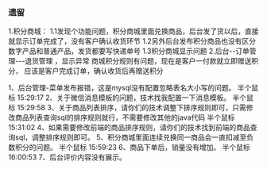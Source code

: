 



### 遗留
1.积分商城：
    1.1发现个功能问题，积分商城里面兑换商品，后台发了货以后，直接就显示订单完成了，没有客户确认收货环节
    1.2另外后台发布积分商品也没有区分数字产品和普通产品，发货都要写快递单号
    1.3积分商城显示问题
2.后台--订单管理---退货管理 ，显示异常
商城积分规则有问题，现在是客户一付款就立即赠送积分，         应该是客户完成订单，确认收货后再赠送积分

1、后台管理-菜单发布报错，这是mysql没有配置忽略表名大小写的问题。
半个鼠标 15:29:17
2、关于微信消息模板的问题，技术找我配置一下消息模板。
半个鼠标 15:29:58
3、关于商品列表排序，请你们的技术调整下排序规则即可，只需修改商品列表查询sql的排序规则就行，不需要修改其他的java代码
半个鼠标 15:31:02
4、如果需要修改前端的商品排序规则，请你们的技术找到前端的商品查询sql，调整排序规则即可。
5、积分商城里面连续兑换同一商品会一直扣减至负数积分的问题。
半个鼠标 15:59:23
6、商品下单后，销量没有增加。
半个鼠标 16:00:53
7、后台评价内容没有展示。